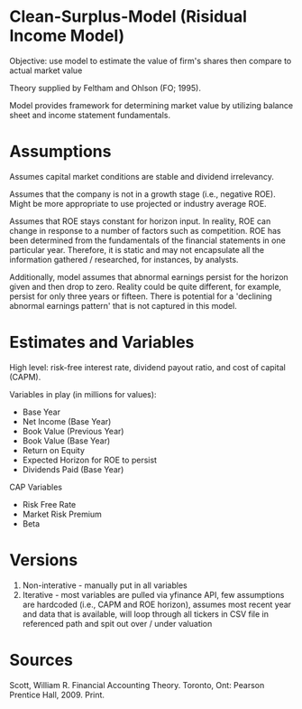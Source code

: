 # Clean-Surplus-Model (Risidual Income Model)

Objective: use model to estimate the value of firm's shares then compare to actual market value

Theory supplied by Feltham and Ohlson (FO; 1995).

Model provides framework for determining market value by utilizing balance sheet and income statement fundamentals.

# Assumptions
Assumes capital market conditions are stable and dividend irrelevancy.

Assumes that the company is not in a growth stage (i.e., negative ROE). Might be more appropriate to use projected or industry average ROE.

Assumes that ROE stays constant for horizon input. In reality, ROE can change in response to a number of factors such as competition. ROE has been determined from the fundamentals of the financial statements in one particular year. Therefore, it is static and may not encapsulate all the information gathered / researched, for instances, by analysts.

Additionally, model assumes that abnormal earnings persist for the horizon given and then drop to zero. Reality could be quite different, for example, persist for only three years or fifteen. There is potential for a 'declining abnormal earnings pattern' that is not captured in this model.

# Estimates and Variables
High level: risk-free interest rate, dividend payout ratio, and cost of capital (CAPM).

Variables in play (in millions for values):
- Base Year
- Net Income (Base Year)
- Book Value (Previous Year)
- Book Value (Base Year)
- Return on Equity
- Expected Horizon for ROE to persist
- Dividends Paid (Base Year)

CAP Variables
- Risk Free Rate
- Market Risk Premium
- Beta

# Versions
1) Non-interative - manually put in all variables
2) Iterative - most variables are pulled via yfinance API, few assumptions are hardcoded (i.e., CAPM and ROE horizon), assumes most recent year and data that is available, will loop through all tickers in CSV file in referenced path and spit out over / under valuation

# Sources
Scott, William R. Financial Accounting Theory. Toronto, Ont: Pearson Prentice Hall, 2009. Print.
